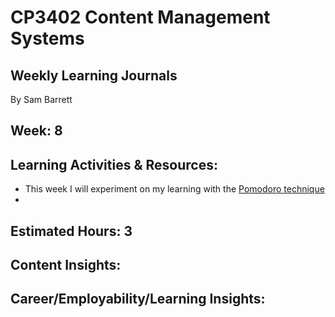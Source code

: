 # CP3402 Content Management Systems
## Weekly Learning Journals

By Sam Barrett

## Week: 8

## Learning Activities & Resources:
- This week I will experiment on my learning with the [Pomodoro technique](https://www.todoist.com/productivity-methods/pomodoro-technique)
- 

## Estimated Hours: 3

## Content Insights:


## Career/Employability/Learning Insights: